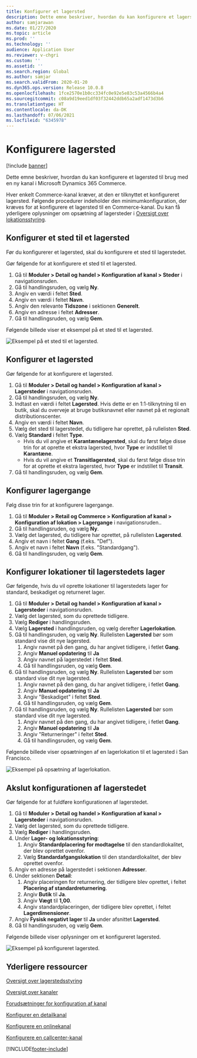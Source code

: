 ```yaml
---
title: Konfigurer et lagersted
description: Dette emne beskriver, hvordan du kan konfigurere et lagersted til brug med en ny kanal i Microsoft Dynamics 365 Commerce.
author: samjarawan
ms.date: 01/27/2020
ms.topic: article
ms.prod: ''
ms.technology: ''
audience: Application User
ms.reviewer: v-chgri
ms.custom: ''
ms.assetid: ''
ms.search.region: Global
ms.author: samjar
ms.search.validFrom: 2020-01-20
ms.dyn365.ops.version: Release 10.0.8
ms.openlocfilehash: 1fce2570e1b0cc334fc0e92e5e83c53a4566b4a4
ms.sourcegitcommit: c08a9d19eed1df03f32442ddb65a2adf1473d3b6
ms.translationtype: HT
ms.contentlocale: da-DK
ms.lasthandoff: 07/06/2021
ms.locfileid: "6345978"
---
```

# <a name="warehouse-set-up"></a>Konfigurere lagersted

[!include [banner](includes/banner.md)]

Dette emne beskriver, hvordan du kan konfigurere et lagersted til brug med en ny kanal i Microsoft Dynamics 365 Commerce.

Hver enkelt Commerce-kanal kræver, at den er tilknyttet et konfigureret lagersted. Følgende procedurer indeholder den minimumkonfiguration, der kræves for at konfigurere et lagersted til en Commerce-kanal. Du kan få yderligere oplysninger om opsætning af lagersteder i [Oversigt over lokationsstyring](../supply-chain/warehousing/warehouse-management-overview.md?toc=/dynamics365/commerce/toc.json).

## <a name="configure-a-warehouse-site"></a>Konfigurer et sted til et lagersted

Før du konfigurerer et lagersted, skal du konfigurere et sted til lagerstedet.

Gør følgende for at konfigurere et sted til et lagersted.

1. Gå til **Moduler \> Detail og handel \> Konfiguration af kanal \> Steder** i navigationsruden.
1. Gå til handlingsruden, og vælg **Ny**.
1. Angiv en værdi i feltet **Sted**.
1. Angiv en værdi i feltet **Navn**.
1. Angiv den relevante **Tidszone** i sektionen **Generelt**.
1. Angiv en adresse i feltet **Adresser**.
1. Gå til handlingsruden, og vælg **Gem**.

Følgende billede viser et eksempel på et sted til et lagersted.

![Eksempel på et sted til et lagersted.](media/warehouse-site.png)

## <a name="set-up-a-warehouse"></a>Konfigurer et lagersted

Gør følgende for at konfigurere et lagersted.

1. Gå til **Moduler \> Detail og handel \> Konfiguration af kanal \> Lagersteder** i navigationsruden.
1. Gå til handlingsruden, og vælg **Ny**.
1. Indtast en værdi i feltet **Lagersted**.  Hvis dette er en 1:1-tilknytning til en butik, skal du overveje at bruge butiksnavnet eller navnet på et regionalt distributionscenter.
1. Angiv en værdi i feltet **Navn**.
1. Vælg det sted til lagerstedet, du tidligere har oprettet, på rullelisten **Sted**.
1. Vælg **Standard** i feltet **Type**.
    - Hvis du vil angive et **Karantænelagersted**, skal du først følge disse trin for at oprette et ekstra lagersted, hvor **Type** er indstillet til **Karantæne**.
    - Hvis du vil angive et **Transitlagersted**, skal du først følge disse trin for at oprette et ekstra lagersted, hvor **Type** er indstillet til **Transit**.
1. Gå til handlingsruden, og vælg **Gem**.

## <a name="set-up-inventory-aisles"></a>Konfigurer lagergange

Følg disse trin for at konfigurere lagergange.

1. Gå til **Moduler \> Retail og Commerce \> Konfiguration af kanal \> Konfiguration af lokation \> Lagergange** i navigationsruden..
1. Gå til handlingsruden, og vælg **Ny**.
1. Vælg det lagersted, du tidligere har oprettet, på rullelisten **Lagersted**.
1. Angiv et navn i feltet **Gang** (f.eks. "Def").
1. Angiv et navn i feltet **Navn** (f.eks. "Standardgang").
1. Gå til handlingsruden, og vælg **Gem**.

## <a name="set-up-warehouse-inventory-locations"></a>Konfigurer lokationer til lagerstedets lager

Gør følgende, hvis du vil oprette lokationer til lagerstedets lager for standard, beskadiget og returneret lager.

1. Gå til **Moduler \> Detail og handel \> Konfiguration af kanal \> Lagersteder** i navigationsruden.
1. Vælg det lagersted, som du oprettede tidligere.
1. Vælg **Rediger** i handlingsruden.
1. Vælg **Lagersted** i handlingsruden, og vælg derefter **Lagerlokation**.
1. Gå til handlingsruden, og vælg **Ny**. Rullelisten **Lagersted** bør som standard vise dit nye lagersted.
    1. Angiv navnet på den gang, du har angivet tidligere, i fetlet **Gang**. 
    1. Angiv **Manuel opdatering** til **Ja**
    1. Angiv navnet på lagerstedet i feltet **Sted**.
    1. Gå til handlingsruden, og vælg **Gem**.
 1. Gå til handlingsruden, og vælg **Ny**.  Rullelisten **Lagersted** bør som standard vise dit nye lagersted.
    1. Angiv navnet på den gang, du har angivet tidligere, i fetlet **Gang**.  
    1. Angiv **Manuel opdatering** til **Ja**
    1. Angiv "Beskadiget" i feltet **Sted**.
    1. Gå til handlingsruden, og vælg **Gem**.
 1. Gå til handlingsruden, og vælg **Ny**.  Rullelisten **Lagersted** bør som standard vise dit nye lagersted.
    1. Angiv navnet på den gang, du har angivet tidligere, i fetlet **Gang**. 
    1. Angiv **Manuel opdatering** til **Ja**
    1. Angiv "Returneringer" i feltet **Sted**.
    1. Gå til handlingsruden, og vælg **Gem**.
    
Følgende billede viser opsætningen af en lagerlokation til et lagersted i San Francisco.

![Eksempel på opsætning af lagerlokation.](media/warehouse-inventory-locations.png)
    
## <a name="complete-warehouse-setup"></a>Akslut konfigurationen af lagerstedet

Gør følgende for at fuldføre konfigurationen af lagerstedet.

1. Gå til **Moduler \> Detail og handel \> Konfiguration af kanal \> Lagersteder** i navigationsruden.
1. Vælg det lagersted, som du oprettede tidligere.
1. Vælg **Rediger** i handlingsruden.
1. Under **Lager- og lokationsstyring**:
    1. Angiv **Standardplacering for modtagelse** til den standardlokalitet, der blev oprettet ovenfor.
    1. Vælg **Standardafgangslokation** til den standardlokalitet, der blev oprettet ovenfor.
1. Angiv en adresse på lagerstedet i sektionen **Adresser**.
1. Under sektionen **Detail**: 
    1. Angiv placeringen for returnering, der tidligere blev oprettet, i feltet **Placering af standardreturnering**.
    1. Angiv **Butik** til **Ja**.
    1. Angiv **Vægt** til **1,00**. 
    1. Angiv standardplaceringen, der tidligere blev oprettet, i feltet **Lagerdimensioner**.
1. Angiv **Fysisk negativt lager** til **Ja** under afsnittet **Lagersted**.
1. Gå til handlingsruden, og vælg **Gem**.

Følgende billede viser oplysninger om et konfigureret lagersted.

![Eksempel på konfigureret lagersted.](media/warehouse-sample.png)

## <a name="additional-resources"></a>Yderligere ressourcer

[Oversigt over lagerstedsstyring](../supply-chain/warehousing/warehouse-management-overview.md?toc=/dynamics365/commerce/toc.json)

[Oversigt over kanaler](channels-overview.md)

[Forudsætninger for konfiguration af kanal](channels-prerequisites.md)

[Konfigurer en detailkanal](channel-setup-retail.md)
    
[Konfigurere en onlinekanal](channel-setup-online.md)

[Konfigurere en callcenter-kanal](channel-setup-callcenter.md)







[!INCLUDE[footer-include](../includes/footer-banner.md)]
